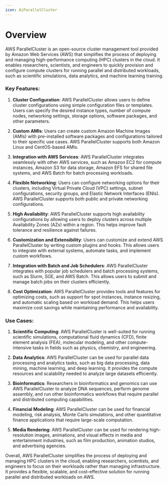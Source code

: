 ```yaml
---
icon: AiParallelCluster
---
```

# Overview

  
AWS ParallelCluster is an open-source cluster management tool provided by Amazon Web Services (AWS) that simplifies the process of deploying and managing high-performance computing (HPC) clusters in the cloud. It enables researchers, scientists, and engineers to quickly provision and configure compute clusters for running parallel and distributed workloads, such as scientific simulations, data analytics, and machine learning training.

### Key Features:

1. **Cluster Configuration**: AWS ParallelCluster allows users to define cluster configurations using simple configuration files or templates. Users can specify the desired instance types, number of compute nodes, networking settings, storage options, software packages, and other parameters.
    
2. **Custom AMIs**: Users can create custom Amazon Machine Images (AMIs) with pre-installed software packages and configurations tailored to their specific use cases. AWS ParallelCluster supports both Amazon Linux and CentOS-based AMIs.
    
3. **Integration with AWS Services**: AWS ParallelCluster integrates seamlessly with other AWS services, such as Amazon EC2 for compute instances, Amazon S3 for data storage, Amazon EFS for shared file systems, and AWS Batch for batch processing workloads.
    
4. **Flexible Networking**: Users can configure networking options for their clusters, including Virtual Private Cloud (VPC) settings, subnet configurations, security groups, and Elastic Network Interfaces (ENIs). AWS ParallelCluster supports both public and private networking configurations.
    
5. **High Availability**: AWS ParallelCluster supports high availability configurations by allowing users to deploy clusters across multiple Availability Zones (AZs) within a region. This helps improve fault tolerance and resilience against failures.
    
6. **Customization and Extensibility**: Users can customize and extend AWS ParallelCluster by writing custom plugins and hooks. This allows users to integrate with external systems, automate tasks, and implement custom workflows.
    
7. **Integration with Batch and Job Schedulers**: AWS ParallelCluster integrates with popular job schedulers and batch processing systems, such as Slurm, SGE, and AWS Batch. This allows users to submit and manage batch jobs on their clusters efficiently.
    
8. **Cost Optimization**: AWS ParallelCluster provides tools and features for optimizing costs, such as support for spot instances, instance resizing, and automatic scaling based on workload demand. This helps users maximize cost savings while maintaining performance and availability.
    

### Use Cases:

1. **Scientific Computing**: AWS ParallelCluster is well-suited for running scientific simulations, computational fluid dynamics (CFD), finite element analysis (FEA), molecular modeling, and other compute-intensive tasks in fields such as physics, chemistry, and engineering.
    
2. **Data Analytics**: AWS ParallelCluster can be used for parallel data processing and analytics tasks, such as big data processing, data mining, machine learning, and deep learning. It provides the compute resources and scalability needed to analyze large datasets efficiently.
    
3. **Bioinformatics**: Researchers in bioinformatics and genomics can use AWS ParallelCluster to analyze DNA sequences, perform genome assembly, and run other bioinformatics workflows that require parallel and distributed computing capabilities.
    
4. **Financial Modeling**: AWS ParallelCluster can be used for financial modeling, risk analysis, Monte Carlo simulations, and other quantitative finance applications that require large-scale computation.
    
5. **Media Rendering**: AWS ParallelCluster can be used for rendering high-resolution images, animations, and visual effects in media and entertainment industries, such as film production, animation studios, and advertising agencies.
    

Overall, AWS ParallelCluster simplifies the process of deploying and managing HPC clusters in the cloud, enabling researchers, scientists, and engineers to focus on their workloads rather than managing infrastructure. It provides a flexible, scalable, and cost-effective solution for running parallel and distributed workloads on AWS.